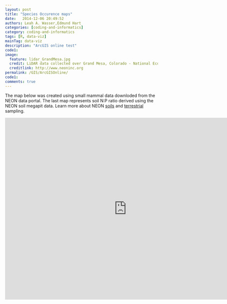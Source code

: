 ```yaml
---
layout: post
title: "Species Occurence maps"
date:   2014-12-06 20:49:52
authors: Leah A. Wasser,Edmund Hart
categories: [coding-and-informatics]
category: coding-and-informatics
tags: [R, data-viz]
mainTag: data-viz
description: "ArcGIS online test"
code1: 
image:
  feature: lidar_GrandMesa.jpg
  credit: LiDAR data collected over Grand Mesa, Colorado - National Ecological Observatory Network (NEON)
  creditlink: http://www.neoninc.org
permalink: /GIS/ArcGISOnline/
code1:
comments: true
---
```

The map below was created using small mammal data downloded from the NEON data portal. The last map represents soil N:P ratio derived using the NEON soil megapit data. Learn more about NEON <a href="http://neoninc.org/science-design/collection-methods/soil-sensors-measurements" target="_blank">soils</a> and <a href="http://neoninc.org/science-design/collection-methods/terrestrial-organism-sampling" target="_blank">terrestrial </a>sampling.

<iframe width="800px" height="600px" src="https://neon.maps.arcgis.com/apps/MapSeries/?appid=969c8bd2aa5a4e4c97f808b78dfd093f" frameborder="0" scrolling="no"></iframe>



